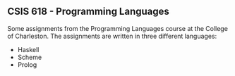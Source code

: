 CSIS 618 - Programming Languages
---
Some assignments from the Programming Languages course at the College of Charleston. The assignments are written in three different languages:

* Haskell
* Scheme
* Prolog
